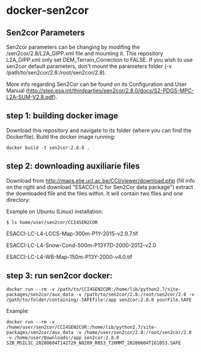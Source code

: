 # docker-sen2cor
## Sen2cor Parameters
Sen2cor parameters can be changing by modifing the /sen2cor/2.8/L2A_GIPP.xml file and mounting it.
This repository L2A_GIPP.xml only set DEM_Terrain_Correction to FALSE.
If you wish to use sen2cor default parameters, don't mount the parameters folder (-v /path/to/sen2cor/2.8:/root/sen2cor/2.8).

More info regarding Sen2Cor can be found on its Configuration and User Manual (http://step.esa.int/thirdparties/sen2cor/2.8.0/docs/S2-PDGS-MPC-L2A-SUM-V2.8.pdf).

## step 1: building docker image
  Download this repository and navigate to its folder (where you can find the Dockerfile). Build the docker image running:
  
    docker build -t sen2cor:2.8.0 .

## step 2: downloading auxiliarie files
  Download from http://maps.elie.ucl.ac.be/CCI/viewer/download.php (fill info on the right and download "ESACCI-LC for Sen2Cor data package")
  extract the downloaded file and the files within. It will contain two files and one directory:

  Example on Ubuntu (Linux) installation:
  
    $ ls home/user/sen2cor/CCI4SEN2COR
  
  ESACCI-LC-L4-LCCS-Map-300m-P1Y-2015-v2.0.7.tif
  
  ESACCI-LC-L4-Snow-Cond-500m-P13Y7D-2000-2012-v2.0
  
  ESACCI-LC-L4-WB-Map-150m-P13Y-2000-v4.0.tif

## step 3: run sen2cor docker:

    docker run --rm -v /path/to/CCI4SEN2COR:/home/lib/python2.7/site-packages/sen2cor/aux_data -v /path/to/sen2cor/2.8:/root/sen2cor/2.8 -v /path/to/folder/containing/.SAFEfile:/app sen2cor:2.8.0 yourFile.SAFE

  Example:
  
    docker run --rm -v /home/user/sen2cor/CCI4SEN2COR:/home/lib/python2.7/site-packages/sen2cor/aux_data -v /home/user/sen2cor/2.8:/root/sen2cor/2.8 -v /home/user/Downloads:/app sen2cor:2.8.0 S2B_MSIL1C_20200604T142729_N0209_R053_T20MMT_20200604T161053.SAFE
